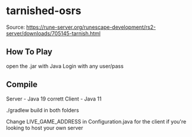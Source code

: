 # tarnished-osrs

Source: https://rune-server.org/runescape-development/rs2-server/downloads/705145-tarnish.html

## How To Play
open the .jar with Java
Login with any user/pass

## Compile
Server - Java 19 corrett
Client - Java 11

./gradlew build in both folders

 Change LIVE_GAME_ADDRESS in Configuration.java for the client if you're looking to host your own server
